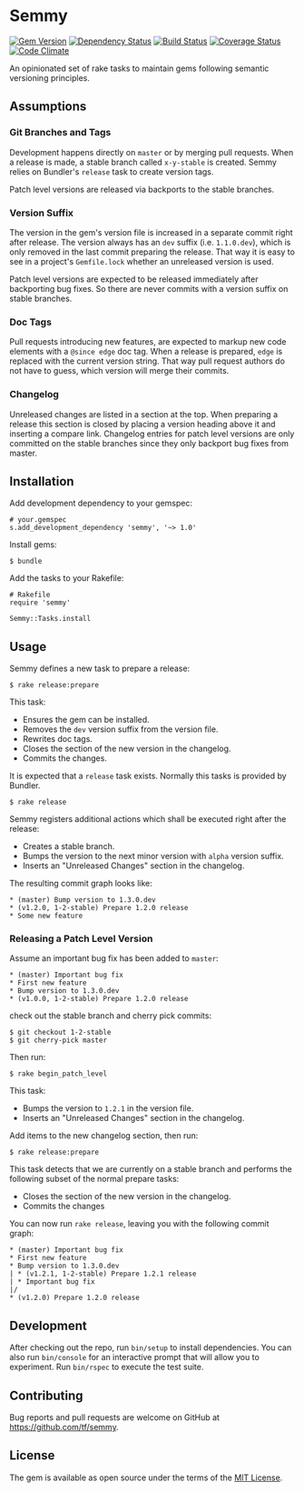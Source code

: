 # Semmy

[![Gem Version](https://badge.fury.io/rb/semmy.svg)](http://badge.fury.io/rb/semmy)
[![Dependency Status](https://gemnasium.com/badges/github.com/tf/semmy.svg)](https://gemnasium.com/github.com/tf/semmy)
[![Build Status](https://travis-ci.org/tf/semmy.svg?branch=master)](https://travis-ci.org/tf/semmy)
[![Coverage Status](https://coveralls.io/repos/github/tf/semmy/badge.svg?branch=master)](https://coveralls.io/github/tf/semmy?branch=master)
[![Code Climate](https://codeclimate.com/github/tf/semmy/badges/gpa.svg)](https://codeclimate.com/github/tf/semmy)

An opinionated set of rake tasks to maintain gems following semantic
versioning principles.

## Assumptions

### Git Branches and Tags

Development happens directly on `master` or by merging pull
requests. When a release is made, a stable branch called `x-y-stable`
is created. Semmy relies on Bundler's `release` task to create version
tags.

Patch level versions are released via backports to the stable
branches.

### Version Suffix

The version in the gem's version file is increased in a separate
commit right after release. The version always has an `dev` suffix
(i.e. `1.1.0.dev`), which is only removed in the last commit
preparing the release. That way it is easy to see in a project's
`Gemfile.lock` whether an unreleased version is used.

Patch level versions are expected to be released immediately after
backporting bug fixes. So there are never commits with a version
suffix on stable branches.

### Doc Tags

Pull requests introducing new features, are expected to markup new
code elements with a `@since edge` doc tag. When a release is
prepared, `edge` is replaced with the current version string. That way
pull request authors do not have to guess, which version will merge
their commits.

### Changelog

Unreleased changes are listed in a section at the top. When preparing
a release this section is closed by placing a version heading above it
and inserting a compare link. Changelog entries for patch level
versions are only committed on the stable branches since they only
backport bug fixes from master.

## Installation

Add development dependency to your gemspec:

    # your.gemspec
    s.add_development_dependency 'semmy', '~> 1.0'

Install gems:

    $ bundle

Add the tasks to your Rakefile:

    # Rakefile
    require 'semmy'

    Semmy::Tasks.install

## Usage

Semmy defines a new task to prepare a release:

    $ rake release:prepare

This task:

* Ensures the gem can be installed.
* Removes the `dev` version suffix from the version file.
* Rewrites doc tags.
* Closes the section of the new version in the changelog.
* Commits the changes.

It is expected that a `release` task exists. Normally this tasks is
provided by Bundler.

    $ rake release

Semmy registers additional actions which shall be
executed right after the release:

* Creates a stable branch.
* Bumps the version to the next minor version with `alpha` version
  suffix.
* Inserts an "Unreleased Changes" section in the changelog.

The resulting commit graph looks like:

    * (master) Bump version to 1.3.0.dev
    * (v1.2.0, 1-2-stable) Prepare 1.2.0 release
    * Some new feature

### Releasing a Patch Level Version

Assume an important bug fix has been added to `master`:

    * (master) Important bug fix
    * First new feature
    * Bump version to 1.3.0.dev
    * (v1.0.0, 1-2-stable) Prepare 1.2.0 release

check out the stable branch and cherry pick commits:

    $ git checkout 1-2-stable
    $ git cherry-pick master

Then run:

    $ rake begin_patch_level

This task:

* Bumps the version to `1.2.1` in the version file.
* Inserts an "Unreleased Changes" section in the changelog.

Add items to the new changelog section, then run:

    $ rake release:prepare

This task detects that we are currently on a stable branch and
performs the following subset of the normal prepare tasks:

* Closes the section of the new version in the changelog.
* Commits the changes

You can now run `rake release`, leaving you with the following commit
graph:

    * (master) Important bug fix
    * First new feature
    * Bump version to 1.3.0.dev
    | * (v1.2.1, 1-2-stable) Prepare 1.2.1 release
    | * Important bug fix
    |/
    * (v1.2.0) Prepare 1.2.0 release

## Development

After checking out the repo, run `bin/setup` to install
dependencies. You can also run `bin/console` for an interactive prompt
that will allow you to experiment. Run `bin/rspec` to execute the test
suite.

## Contributing

Bug reports and pull requests are welcome on GitHub at
https://github.com/tf/semmy.

## License

The gem is available as open source under the terms of the
[MIT License](http://opensource.org/licenses/MIT).
